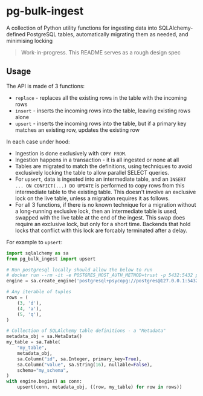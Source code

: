 # pg-bulk-ingest

A collection of Python utility functions for ingesting data into SQLAlchemy-defined PostgreSQL tables, automatically migrating them as needed, and minimising locking

> Work-in-progress. This README serves as a rough design spec


## Usage

The API is made of 3 functions:

- `replace` - replaces all the existing rows in the table with the incoming rows
- `insert` - inserts the incoming rows into the table, leaving existing rows alone
- `upsert` - inserts the incoming rows into the table, but if a primary key matches an existing row, updates the existing row

In each case under hood:

- Ingestion is done exclusively with `COPY FROM`.
- Ingestion happens in a transaction - it is all ingested or none at all
- Tables are migrated to match the definitions, using techniques to avoid exclusively locking the table to allow parallel SELECT queries.
- For `upsert`, data is ingested into an intermediate table, and an `INSERT ... ON CONFICT(...) DO UPDATE` is performed to copy rows from this intermediate table to the existing table. This doesn't involve an exclusive lock on the live table, unless a migration requires it as follows.
- For all 3 functions, if there is no known technique for a migration without a long-running exclusive lock, then an intermediate table is used, swapped with the live table at the end of the ingest. This swap does require an exclusive lock, but only for a short time. Backends that hold locks that conflict with this lock are forcably terminated after a delay.

For example to `upsert`:

```python
import sqlalchemy as sa
from pg_bulk_ingest import upsert

# Run postgresql locally should allow the below to run
# docker run --rm -it -e POSTGRES_HOST_AUTH_METHOD=trust -p 5432:5432 postgres
engine = sa.create_engine('postgresql+psycopg://postgres@127.0.0.1:5432/')

# Any iterable of tuples
rows = (
    (3, 'd'),
    (4, 'a'),
    (5, 'q'),
)

# Collection of SQLAlchemy table definitions - a "Metadata"
metadata_obj = sa.MetaData()
my_table = sa.Table(
    "my_table",
    metadata_obj,
    sa.Column("id", sa.Integer, primary_key=True),
    sa.Column("value", sa.String(16), nullable=False),
    schema="my_schema",
)
with engine.begin() as conn:
    upsert(conn, metadata_obj, ((row, my_table) for row in rows))
```
